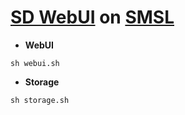 # [SD WebUI](https://github.com/AUTOMATIC1111/stable-diffusion-webui) on [SMSL](https://studiolab.sagemaker.aws)

* **WebUI**
```
sh webui.sh
```

* **Storage**
```
sh storage.sh
```
